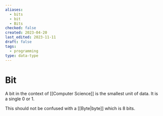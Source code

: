 ```yaml
---
aliases:
  - bits
  - bit
  - Bits
checked: false
created: 2023-04-20
last_edited: 2023-11-11
draft: false
tags:
  - programming
type: data-type
---
```

# Bit

A bit in the context of [[Computer Science]] is the smallest unit of data. It is a single 0 or 1.

This should not be confused with a [[Byte|byte]] which is 8 bits.
